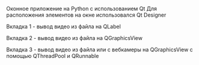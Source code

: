 Оконное приложение на Python с использованием Qt 
Для расположения элементов на окне использовался Qt Designer
 

Вкладка 1 - вывод видео из файла на QLabel



Вкладка 2 - вывод видео из файла на QGraphicsView



Вкладка 3 - вывод видео из файла или с вебкамеры на QGraphicsView с помощью QThreadPool и QRunnable

